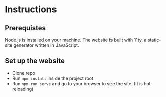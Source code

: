 # Instructions

## Prerequistes

Node.js is installed on your machine. The website is built with 11ty, a static-site generator written in JavaScript.

## Set up the website
- Clone repo
- Run `npm install` inside the project root
- Run `npm run serve` and go to your browser to see the site. (It is hot-reloading)